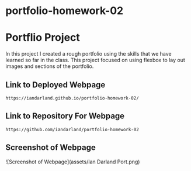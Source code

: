 # portfolio-homework-02
# Portflio Project

In this project I created a rough portfolio using the skills that we have learned so far in the class. This project focused on using flexbox to lay out images and sections of the portfolio.

## Link to Deployed Webpage

``` https://iandarland.github.io/portfolio-homework-02/ ```

## Link to Repository For Webpage
``` https://github.com/iandarland/portfolio-homework-02 ```

## Screenshot of Webpage

![Screenshot of Webpage](assets/Ian Darland Port.png)
